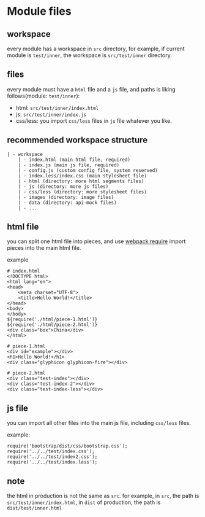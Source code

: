 # Module files

## workspace

every module has a workspace in `src` directory, for example, if current module is `test/inner`, the workspace is `src/test/inner` directory.

## files

every module must have a `html` file and a `js` file, and paths is liking follows(module: `test/inner`):
 
* html: `src/test/inner/index.html`
* js: `src/test/inner/index.js`
* css/less: you import `css/less` files in `js` file whatever you like.

## recommended workspace structure

```
| - workspace
    | - index.html (main html file, required)
    | - index.js (main js file, required)
    | - config.js (custom config file, system reserved)
    | - index.less/index.css (main stylesheet file)
    | - html (directory: more html segments files)
    | - js (directory: more js files)
    | - css/less (directory: more stylesheet files)
    | - images (directory: image files)
    | - data (directory: api-mock files)
    | - ...
```

## html file

you can split one html file into pieces, and use [webpack require](https://webpack.js.org/loaders/html-loader/) import pieces into the main html file.

example
```
# index.html
<!DOCTYPE html>
<html lang="en">
<head>
    <meta charset="UTF-8">
    <title>Hello World!</title>
</head>
<body>
</body>
${require('./html/piece-1.html')}
${require('./html/piece-2.html')}
<div class="box">China</div>
</html>

# piece-1.html
<div id="example"></div>
<h1>Hello World!</h1>
<div class="glyphicon glyphicon-fire"></div>

# piece-2.html
<div class="test-index"></div>
<div class="test-index-2"></div>
<div class="test-index-less"></div>
```

## js file

you can import all other files into the main js file, including `css/less` files.

example: 
```
require('bootstrap/dist/css/bootstrap.css');
require('../../test/index.css');
require('../../test/index2.css');
require('../../test/index.less');
```

## note

the html in production is not the same as `src`. for example, in `src`, the path is `src/test/inner/index.html`, in `dist` of production, the path is `dist/test/inner.html`  